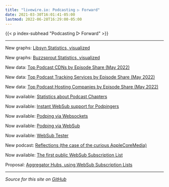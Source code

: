 ```yaml
---
title: "livewire.io: Podcasting ▷ Forward"
date: 2021-03-30T16:01:41-05:00
lastmod: 2022-06-28T16:29:00-05:00
---
```


{{< p index-subhead "Podcasting ▷ Forward" >}}

---

New graphs: [Libsyn Statistics, visualized](/libsyn-stats-visualized)

New graphs: [Buzzsprout Statistics, visualized](/buzzsprout-stats-visualized)

New data: [Top Podcast CDNs by Episode Share (May 2022)](/podcast-cdns-by-episode-share)

New data: [Top Podcast Tracking Services by Episode Share (May 2022)](/podcast-trackers-by-episode-share)

New data: [Top Podcast Hosting Companies by Episode Share (May 2022)](/podcast-hosts-by-episode-share)

Now available: [Statistics about Podcast Chapters](/podcast-chapters-stats)

Now available: [Instant WebSub support for Podpingers](/instant-websub-for-podpingers)

Now available: [Podping via Websockets](/podping-via-websockets)

Now available: [Podping via WebSub](/podping-via-websub)

Now available: [WebSub Tester](/websub-tester)

New podcast: [Reflections (the case of the curious AppleCoreMedia)](/new-podcast-reflections)

Now available: [The first public WebSub Subscription List](/first-public-subscription-list)

Proposal: [Aggregator Hubs, using WebSub Subscription Lists](/aggregator-hubs)

---

*Source for this site on [GitHub](https://github.com/skymethod/livewire-web)*
